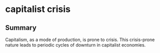 # capitalist crisis



## Summary

Capitalism, as a mode of production, is prone to crisis. This crisis-prone nature leads to periodic cycles of downturn in capitalist economies.

